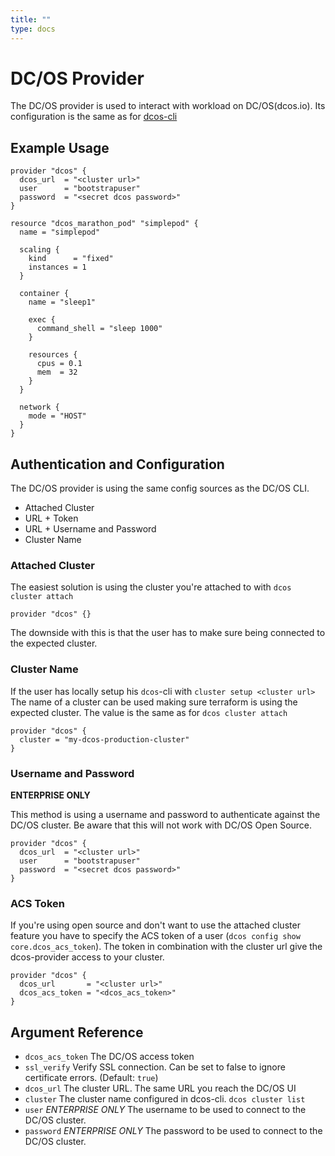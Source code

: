 ```yaml
---
title: ""
type: docs
---
```


# DC/OS Provider

The DC/OS provider is used to interact with workload on DC/OS(dcos.io). Its configuration is the same as for [dcos-cli](github.com/dcos/dcos-cli)

## Example Usage

```hcl
provider "dcos" {
  dcos_url  = "<cluster url>"
  user      = "bootstrapuser"
  password  = "<secret dcos password>"
}

resource "dcos_marathon_pod" "simplepod" {
  name = "simplepod"

  scaling {
    kind      = "fixed"
    instances = 1
  }

  container {
    name = "sleep1"

    exec {
      command_shell = "sleep 1000"
    }

    resources {
      cpus = 0.1
      mem  = 32
    }
  }

  network {
    mode = "HOST"
  }
}

```

## Authentication and Configuration
The DC/OS provider is using the same config sources as the DC/OS CLI.

- Attached Cluster
- URL + Token
- URL + Username and Password
- Cluster Name

### Attached Cluster
The easiest solution is using the cluster you're attached to with `dcos cluster attach`

```hcl
provider "dcos" {}
```

The downside with this is that the user has to make sure being connected to the expected cluster.

### Cluster Name
If the user has locally setup his `dcos`-cli with `cluster setup <cluster url>` The name of a cluster can be used making sure terraform is using the expected cluster. The value is the same as for `dcos cluster attach`

```hcl
provider "dcos" {
  cluster = "my-dcos-production-cluster"
}
```

### Username and Password
__ENTERPRISE ONLY__

This method is using a username and password to authenticate against the DC/OS cluster. Be aware that this will not work with DC/OS Open Source.

```hcl
provider "dcos" {
  dcos_url  = "<cluster url>"
  user      = "bootstrapuser"
  password  = "<secret dcos password>"
}
```

### ACS Token
If you're using open source and don't want to use the attached cluster feature you have to specify the ACS token of a user (`dcos config show core.dcos_acs_token`). The token in combination with the cluster url give the dcos-provider access to your cluster.

```hcl
provider "dcos" {
  dcos_url       = "<cluster url>"
  dcos_acs_token = "<dcos_acs_token>"
}
```

## Argument Reference

- `dcos_acs_token` The DC/OS access token
- `ssl_verify` Verify SSL connection. Can be set to false to ignore certificate errors. (Default: `true`)
- `dcos_url` The cluster URL. The same URL you reach the DC/OS UI
- `cluster` The cluster name configured in dcos-cli. `dcos cluster list`
- `user` *ENTERPRISE ONLY* The username to be used to connect to the DC/OS cluster.
- `password` *ENTERPRISE ONLY* The password to be used to connect to the DC/OS cluster.
